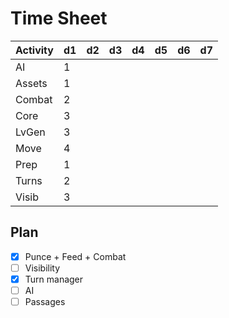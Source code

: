 # Time Sheet

| Activity | d1 | d2 | d3 | d4 | d5 | d6 | d7 |
|----------|----|----|----|----|----|----|----|
| AI       | 1  |    |    |    |    |    |    |
| Assets   | 1  |    |    |    |    |    |    |
| Combat   | 2  |    |    |    |    |    |    |
| Core     | 3  |    |    |    |    |    |    |
| LvGen    | 3  |    |    |    |    |    |    |
| Move     | 4  |    |    |    |    |    |    |
| Prep     | 1  |    |    |    |    |    |    |
| Turns    | 2  |    |    |    |    |    |    |
| Visib    | 3  |    |    |    |    |    |    |

## Plan

- [X] Punce + Feed + Combat
- [ ] Visibility
- [X] Turn manager
- [ ] AI
- [ ] Passages
